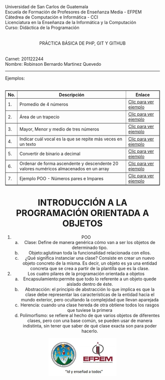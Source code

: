 <!DOCTYPE html>
<html>
<head>
	<meta charset="utf-8">
</head>
<body>
	Universidad de San Carlos de Guatemala <br>
	Escuela de Formación de Profesores de Enseñanza Media - EFPEM <br>
	Cátedrea de Computación e Informática -  CCI <br>
	Licenciatura en la Enseñanza de la Informática y la Computación <br>
	Curso: Didáctica de la Programación <br> <br> <br>
	<center>PRÁCTICA BÁSICA DE PHP, GIT Y GITHUB</center> <br>
	<br>
	Carnet: 201122244
	<br>
	Nombre: Robinson Bernardo Martinez Quevedo
	<br>
	<hr>
	Ejemplos:
	<br>
	<br>
	<center>
	<table border="1">
		<tr>
			<th>No.</th>
			<th>Descripción</th>
			<th>Enlace</th>
		</tr>
		<tr>
			<td>1.</td>
			<td>Promedio de 4 números</td>
			<td><a href="promedio.html" target="_blank">Clic para ver ejemplo</a></td>
		</tr>
		<tr>
			<td>2.</td>
			<td>Área de un trapecio</td>
			<td><a href="area.html" target="_blank">Clic para ver ejemplo</a></td>
		</tr>
		<tr>
			<td>3.</td>
			<td>Mayor, Menor y medio de tres números</td>
			<td><a href="mayor.html" target="_blank">Clic para ver ejemplo</a></td>
		</tr>
		<tr>
			<td>4.</td>
			<td>Indicar cuál vocal es la que se repite más veces en un texto</td>
			<td><a href="vocal.html" target="_blank">Clic para ver ejemplo</a></td>
		</tr>
		<tr>
			<td>5.</td>
			<td>Convertir de binario a decimal</td>
			<td><a href="binario.html" target="_blank">Clic para ver ejemplo</a></td>
		</tr>
		<tr>
			<td>6.</td>
			<td>Ordenar de forma ascendente y descendente 20 valores numéricos almacenados en un array</td>
			<td><a href="ordenar.html" target="_blank">Clic para ver ejemplo</a></td>
		</tr>
		<tr>
			<td>7.</td>
			<td>Ejemplo POO - Números pares e Impares</td>
			<td><a href="poo.html" target="_blank">Clic para ver ejemplo</a></td>
		</tr>
	</table>
		<center><h1>INTRODUCCIÓN A LA PROGRAMACIÓN ORIENTADA A OBJETOS</h1></center>
		<ol type="1">
		  <li>POO
			<ol type ="a">
				<li>Clase: Define de manera genérica cómo van a ser los objetos de determinado tipo.</li>
				<li>Objeto:aglutinan toda la funcionalidad relacionada con ellos. </li>
				<li>¿Qué significa instanciar una clase? Consiste en crear un nuevo objeto concreto de la misma. Es decir, un objeto es ya una entidad concreta que se crea a partir de la plantilla que es la clase. </li>
			</ol>
		  </li>
		  <li>Los cuatro pilares de la programación orientada a objetos
			<ol type ="a">
				<li>Encapsulamiento:permite que todo lo referente a un objeto quede aislado dentro de éste. </li>
				<li>Abstracción: el principio de abstracción lo que implica es que la clase debe representar las características de la entidad hacia el mundo exterior, pero ocultando la complejidad que llevan aparejada</li>
				<li>Herencia: cuando una clase hereda de otra obtiene todos los rasgos que tuviese la primera</li>
				<li>Polimorfismo: se refiere al hecho de que varios objetos de diferentes clases, pero con una base común, se pueden usar de manera indistinta, sin tener que saber de qué clase exacta son para poder hacerlo.</li>
			</ol>
		  </li>
		</ol>
	<img src="img/1.jpg">
	</center>
</body>
</html>
